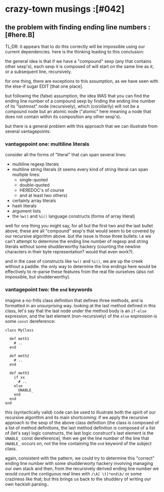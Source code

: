 # crazy-town musings :[#042]


## the problem with finding ending line numbers :[#here.B]

TL;DR: it appears that to do this correctly will be impossible using
our current dependencies. here is the thinking leading to this conclusion:

the general idea is that if we have a "compound" sexp (any that
contains other sexp's), each sexp it is composed of will start on
the same line as *it*, or a subsequent line, recursively.

for one thing, there are exceptions to this assumption, as we have
seen with the else-if sugar EDIT [that one place].

but following the (false) assumption, the idea WAS that you can find
the ending line number of a compound sexp by finding the ending line
number of its "lastmost" node (recursively), which (corollarily)
will not be a compound node but an atomic node ("atomic" here meaning
a node that does not contain within its composition any other sexp's).

but there is a general problem with this approach that we can illustrate
from several vantagepoints:



### vantagepoint one: multiline literals

consider all the forms of "literal" that can span several lines:
  - multiline regexp literals
  - multiline string literals
    (it seems every kind of string literal can span multiple lines:
      - single-quoted
      - double-quoted
      - HEREDOC's of course
      - and at least two others)
  - certainly array literals
  - hash literals
  - argument lists
  - the `%w()` and `%i()` language constructs (forms of array literal)

well for one thing you might say, for all but the first two and the last
bullet above, these are all "compound" sexp's that would seem to be covered
by our recursive algorithm above. but the issue is those three bullets:
i.e we can't attempt to determine the ending line number of regexp and
string literals without some shudderworthy hackery (counting the newline
characters in their byte representation? would that even work?).

and in the case of constructs like `%w()` and `%i()`, we are up the creek
without a paddle. the only way to determine the line endings here would be
effectively to re-parse these features from the real file ourselves (also
not impossible, but shudderworthy).



### vantagepoint two: the `end` keywords

imagine a no-frills class definition that defines three methods, and is
formatted in an unsurprising way. looking at the last method defined in
this class, let's say that the last node under the method body is an
`if-else` expression, and the last element (non-recursively) of the `else`
expression is some `const` dereference:

    class MyClass

      def meth1
        # ..
      end

      def meth2
        # ..
      end

      def meth3
        if xx
          # ..
        else
          UNABLE_
        end
      end
    end

this (syntactically valid) code can be used to illustrate both the
spirit of our recursive algorithm and its main shortcoming: if we apply
the recursive approach to the sexp of the above class definition (the
class is composed of a list of method definitions, the last method
definition is composed of a list of (let's say) logic constructs, the
last logic construct's last element is the `UNABLE_` const dereference),
then we get the line number of the line that `UNABLE_` occurs on, not
the line containing the `end` keyword of the subject class.

again, consistent with the pattern, we could try to determine this
"correct" ending line number with some shudderworty hackery involving
managing our own stack and then, from the recursively derived ending line
number we would count the contiguous real lines with `/\A[ \t]*end\b/` or
some craziness like that; but this brings us back to the shuddery of
writing our own hackish parsing..
